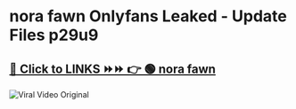 
 # nora fawn Onlyfans Leaked - Update Files p29u9

## <h2><a href="https://clipsfans.com/nora_fawn&ref=git">🔗 Click to LINKS ⏩⏩ 👉 🟢 nora fawn </a></h2>

<a href="https://clipsfans.com/nora_fawn&ref=git" rel="nofollow" data-target="animated-image.originalLink"><img src="https://i.ibb.co.com/xMMVF88/686577567.gif" alt="Viral Video Original" style="max-width: 100%; display: inline-block;" data-target="animated-image.originalImage"></a>

